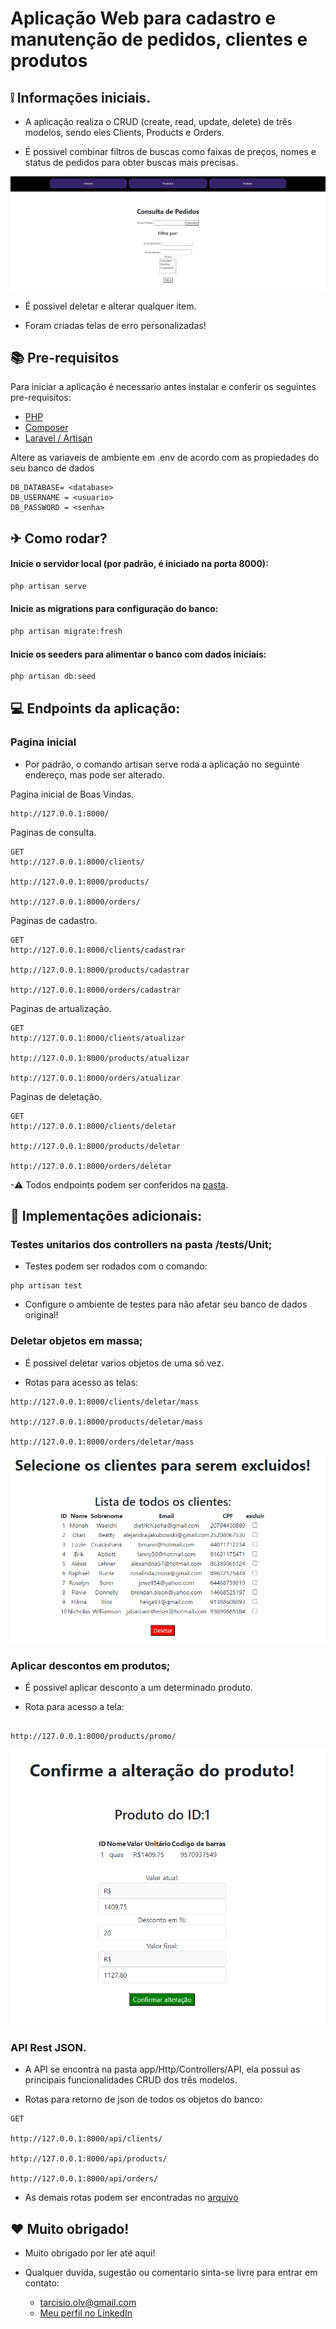 # Aplicação Web para cadastro e manutenção de pedidos, clientes e produtos

## ❕ Informações iniciais.

- A aplicação realiza o CRUD (create, read, update, delete) de três modelos, sendo eles Clients, Products e Orders.

- É possivel combinar filtros de buscas como faixas de preços, nomes e status de pedidos para obter buscas mais precisas.

![Tela de filtragem de produtos](public/images/exemplo_filtragem.png)

- É possivel deletar e alterar qualquer item.

- Foram criadas telas de erro personalizadas!

## 📚 Pre-requisitos

Para iniciar a aplicação é necessario antes instalar e conferir os seguintes pre-requisitos:

-   [PHP ](https://www.php.net/downloads.php)
-   [Composer](https://getcomposer.org)
-   [ Laravel / Artisan](https://laravel.com/docs/10.x)

Altere as variaveis de ambiente em .env de acordo com as propiedades do seu banco de dados

```properties
DB_DATABASE= <database>
DB_USERNAME = <usuario>
DB_PASSWORD = <senha>
```

## ✈ Como rodar?

#### Inicie o servidor local (por padrão, é iniciado na porta 8000):

```php
php artisan serve
```

#### Inicie as migrations para configuração do banco:

```sh
php artisan migrate:fresh 
```

#### Inicie os seeders para alimentar o banco com dados iniciais:

```sh
php artisan db:seed
```

## 💻 Endpoints da aplicação:

### Pagina inicial

- Por padrão, o comando artisan serve roda a aplicação no seguinte endereço, mas pode ser alterado.

Pagina inicial de Boas Vindas.
```
http://127.0.0.1:8000/
```

Paginas de consulta.
```
GET
http://127.0.0.1:8000/clients/

http://127.0.0.1:8000/products/

http://127.0.0.1:8000/orders/
```

Paginas de cadastro.
```
GET
http://127.0.0.1:8000/clients/cadastrar

http://127.0.0.1:8000/products/cadastrar

http://127.0.0.1:8000/orders/cadastrar
```

Paginas de artualização.
```
GET
http://127.0.0.1:8000/clients/atualizar

http://127.0.0.1:8000/products/atualizar

http://127.0.0.1:8000/orders/atualizar
```

Paginas de deletação.
```
GET
http://127.0.0.1:8000/clients/deletar

http://127.0.0.1:8000/products/deletar

http://127.0.0.1:8000/orders/deletar
```

-⚠ Todos endpoints podem ser conferidos na [pasta](routes).

## 🤩 Implementações adicionais:

### Testes unitarios dos controllers na pasta /tests/Unit;

- Testes podem ser rodados com o comando:
```
php artisan test
```

- Configure o ambiente de testes para não afetar seu banco de dados original!

### Deletar objetos em massa;

- É possivel deletar varios objetos de uma só vez.

- Rotas para acesso as telas:
```
http://127.0.0.1:8000/clients/deletar/mass

http://127.0.0.1:8000/products/deletar/mass

http://127.0.0.1:8000/orders/deletar/mass
```

![Tela de deletar de clientes](public/images/exemplo_deletar.png)

### Aplicar descontos em produtos;

- É possivel aplicar desconto a um determinado produto.

- Rota para acesso a tela:
```

http://127.0.0.1:8000/products/promo/

```

![Tela de desconto de produtos](public/images/exemplo_desconto.png)

### API Rest JSON.

- A API se encontra na pasta app/Http/Controllers/API, ela possui as principais funcionalidades CRUD dos três modelos.

- Rotas para retorno de json de todos os objetos do banco:
```
GET
 
http://127.0.0.1:8000/api/clients/

http://127.0.0.1:8000/api/products/

http://127.0.0.1:8000/api/orders/
```

- As demais rotas podem ser encontradas no [arquivo](routes/api.php)

## ❤ Muito obrigado! 

- Muito obrigado por ler até aqui!

- Qualquer duvida, sugestão ou comentario sinta-se livre para entrar em contato:
    - tarcisio.olv@gmail.com
    - [Meu perfil no LinkedIn](https://www.linkedin.com/in/tarcisioaraujo7/)
